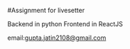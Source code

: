 #Assignment for livesetter 

Backend in python
Frontend in ReactJS


email:gupta.jatin2108@gmail.com
